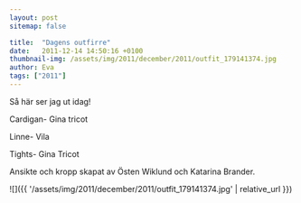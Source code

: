 ```yaml
---
layout: post
sitemap: false

title:  "Dagens outfirre"
date:   2011-12-14 14:50:16 +0100
thumbnail-img: /assets/img/2011/december/2011/outfit_179141374.jpg
author: Eva
tags: ["2011"]
---
```


Så här ser jag ut idag!






Cardigan- Gina tricot




Linne- Vila




Tights- Gina Tricot




Ansikte och kropp skapat av Östen Wiklund och Katarina Brander.

![]({{ '/assets/img/2011/december/2011/outfit_179141374.jpg'  | relative_url }})


